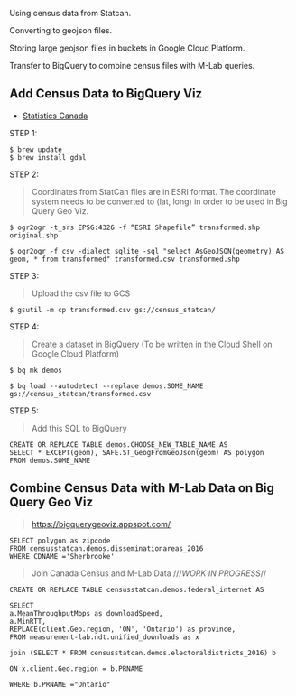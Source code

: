Using census data from Statcan.

Converting to geojson files. 

Storing large geojson files in buckets in Google Cloud Platform. 

Transfer to BigQuery to combine census files with M-Lab queries. 

## Add Census Data to BigQuery Viz
- [Statistics Canada](https://www150.statcan.gc.ca/n1/en/type/data)

STEP 1:
```shell
$ brew update
$ brew install gdal
```


STEP 2:
> Coordinates from StatCan files are in ESRI format. The coordinate system needs to be converted to (lat, long) in order to be used in Big Query Geo Viz.

```shell
$ ogr2ogr -t_srs EPSG:4326 -f “ESRI Shapefile” transformed.shp original.shp
```


```shell
$ ogr2ogr -f csv -dialect sqlite -sql "select AsGeoJSON(geometry) AS geom, * from transformed" transformed.csv transformed.shp
```


STEP 3:
> Upload the csv file to GCS
```shell
$ gsutil -m cp transformed.csv gs://census_statcan/
```

STEP 4:
> Create a dataset in BigQuery
> (To be written in the Cloud Shell on Google Cloud Platform)
```shell
$ bq mk demos
```

```shell
$ bq load --autodetect --replace demos.SOME_NAME gs://census_statcan/transformed.csv
```

STEP 5:
> Add this SQL to BigQuery
```shell
CREATE OR REPLACE TABLE demos.CHOOSE_NEW_TABLE_NAME AS
SELECT * EXCEPT(geom), SAFE.ST_GeogFromGeoJson(geom) AS polygon
FROM demos.SOME_NAME
```

## Combine Census Data with M-Lab Data on Big Query Geo Viz
> https://bigquerygeoviz.appspot.com/

```shell
SELECT polygon as zipcode
FROM censusstatcan.demos.disseminationareas_2016
WHERE CDNAME ='Sherbrooke'
```

> Join Canada Census and M-Lab Data ///*WORK IN PROGRESS*//
```shell
CREATE OR REPLACE TABLE censusstatcan.demos.federal_internet AS

SELECT 
a.MeanThroughputMbps as downloadSpeed, 
a.MinRTT,
REPLACE(client.Geo.region, 'ON', 'Ontario') as province,
FROM measurement-lab.ndt.unified_downloads as x

join (SELECT * FROM censusstatcan.demos.electoraldistricts_2016) b

ON x.client.Geo.region = b.PRNAME

WHERE b.PRNAME ="Ontario"
```
